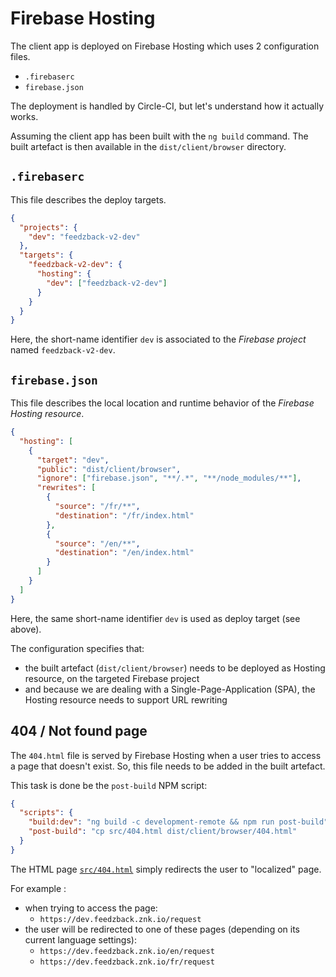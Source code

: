 # Firebase Hosting

The client app is deployed on Firebase Hosting which uses 2 configuration files.

- `.firebaserc`
- `firebase.json`

The deployment is handled by Circle-CI, but let's understand how it actually works.

Assuming the client app has been built with the `ng build` command.
The built artefact is then available in the `dist/client/browser` directory.

## `.firebaserc`

This file describes the deploy targets.

```json
{
  "projects": {
    "dev": "feedzback-v2-dev"
  },
  "targets": {
    "feedzback-v2-dev": {
      "hosting": {
        "dev": ["feedzback-v2-dev"]
      }
    }
  }
}
```

Here, the short-name identifier `dev` is associated to the _Firebase project_ named `feedzback-v2-dev`.

## `firebase.json`

This file describes the local location and runtime behavior of the _Firebase Hosting resource_.

```json
{
  "hosting": [
    {
      "target": "dev",
      "public": "dist/client/browser",
      "ignore": ["firebase.json", "**/.*", "**/node_modules/**"],
      "rewrites": [
        {
          "source": "/fr/**",
          "destination": "/fr/index.html"
        },
        {
          "source": "/en/**",
          "destination": "/en/index.html"
        }
      ]
    }
  ]
}
```

Here, the same short-name identifier `dev` is used as deploy target (see above).

The configuration specifies that:

- the built artefact (`dist/client/browser`) needs to be deployed as Hosting resource, on the targeted Firebase project
- and because we are dealing with a Single-Page-Application (SPA), the Hosting resource needs to support URL rewriting

## 404 / Not found page

The `404.html` file is served by Firebase Hosting when a user tries to access a page that doesn't exist.
So, this file needs to be added in the built artefact.

This task is done be the `post-build` NPM script:

```json
{
  "scripts": {
    "build:dev": "ng build -c development-remote && npm run post-build",
    "post-build": "cp src/404.html dist/client/browser/404.html"
  }
}
```

The HTML page [`src/404.html`](https://github.com/Zenika/feedzback/blob/main/client/src/404.html) simply redirects the user to "localized" page.

For example :

- when trying to access the page:
  - `https://dev.feedzback.znk.io/request`
- the user will be redirected to one of these pages (depending on its current language settings):
  - `https://dev.feedzback.znk.io/en/request`
  - `https://dev.feedzback.znk.io/fr/request`
